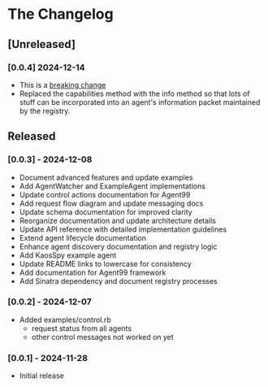 # The Changelog

## [Unreleased]

### [0.0.4] 2024-12-14

- This is a [breaking change](docs/breaking_change_v0.0.4.md)
- Replaced the capabilities method with the info method so that lots of stuff can be incorporated into an agent's information packet maintained by the registry.


## Released

### [0.0.3] - 2024-12-08

- Document advanced features and update examples
- Add AgentWatcher and ExampleAgent implementations
- Update control actions documentation for Agent99
- Add request flow diagram and update messaging docs
- Update schema documentation for improved clarity
- Reorganize documentation and update architecture details
- Update API reference with detailed implementation guidelines
- Extend agent lifecycle documentation
- Enhance agent discovery documentation and registry logic
- Add KaosSpy example agent
- Update README links to lowercase for consistency
- Add documentation for Agent99 framework
- Add Sinatra dependency and document registry processes

### [0.0.2] - 2024-12-07

- Added examples/control.rb
    - request status from all agents
    - other control messages not worked on yet

### [0.0.1] - 2024-11-28

- Initial release
